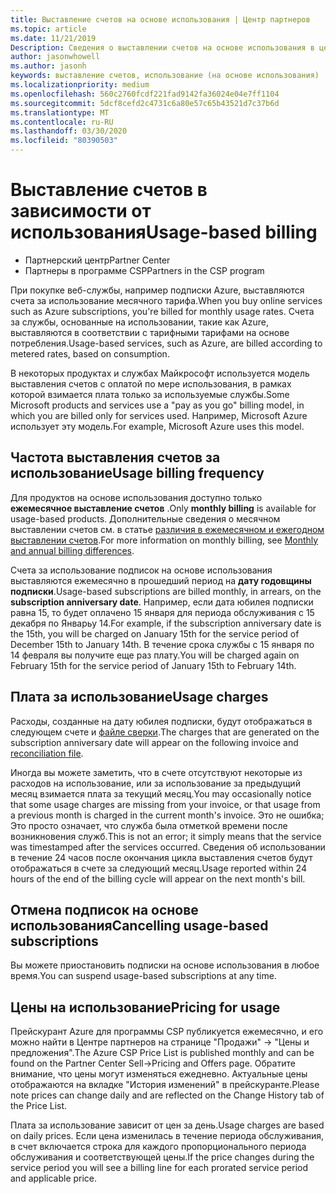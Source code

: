 ```yaml
---
title: Выставление счетов на основе использования | Центр партнеров
ms.topic: article
ms.date: 11/21/2019
Description: Сведения о выставлении счетов на основе использования в центре партнеров, где выставляются счета за использование месячного тарифа.
author: jasonwhowell
ms.author: jasonh
keywords: выставление счетов, использование (на основе использования)
ms.localizationpriority: medium
ms.openlocfilehash: 560c2760fcdf221fad9142fa36024e04e7ff1104
ms.sourcegitcommit: 5dcf8cefd2c4731c6a80e57c65b43521d7c37b6d
ms.translationtype: MT
ms.contentlocale: ru-RU
ms.lasthandoff: 03/30/2020
ms.locfileid: "80390503"
---
```

# <a name="usage-based-billing"></a><span data-ttu-id="8f0e9-104">Выставление счетов в зависимости от использования</span><span class="sxs-lookup"><span data-stu-id="8f0e9-104">Usage-based billing</span></span>

- <span data-ttu-id="8f0e9-105">Партнерский центр</span><span class="sxs-lookup"><span data-stu-id="8f0e9-105">Partner Center</span></span>
- <span data-ttu-id="8f0e9-106">Партнеры в программе CSP</span><span class="sxs-lookup"><span data-stu-id="8f0e9-106">Partners in the CSP program</span></span>

<span data-ttu-id="8f0e9-107">При покупке веб-службы, например подписки Azure, выставляются счета за использование месячного тарифа.</span><span class="sxs-lookup"><span data-stu-id="8f0e9-107">When you buy online services such as Azure subscriptions, you're billed for monthly usage rates.</span></span> <span data-ttu-id="8f0e9-108">Счета за службы, основанные на использовании, такие как Azure, выставляются в соответствии с тарифными тарифами на основе потребления.</span><span class="sxs-lookup"><span data-stu-id="8f0e9-108">Usage-based services, such as Azure, are billed according to metered rates, based on consumption.</span></span>

<span data-ttu-id="8f0e9-109">В некоторых продуктах и службах Майкрософт используется модель выставления счетов с оплатой по мере использования, в рамках которой взимается плата только за используемые службы.</span><span class="sxs-lookup"><span data-stu-id="8f0e9-109">Some Microsoft products and services use a "pay as you go" billing model, in which you are billed only for services used.</span></span> <span data-ttu-id="8f0e9-110">Например, Microsoft Azure использует эту модель.</span><span class="sxs-lookup"><span data-stu-id="8f0e9-110">For example, Microsoft Azure uses this model.</span></span> 

## <a name="usage-billing-frequency"></a><span data-ttu-id="8f0e9-111">Частота выставления счетов за использование</span><span class="sxs-lookup"><span data-stu-id="8f0e9-111">Usage billing frequency</span></span>

<span data-ttu-id="8f0e9-112">Для продуктов на основе использования доступно только **ежемесячное выставление счетов** .</span><span class="sxs-lookup"><span data-stu-id="8f0e9-112">Only **monthly billing** is available for usage-based products.</span></span> <span data-ttu-id="8f0e9-113">Дополнительные сведения о месячном выставлении счетов см. в статье [различия в ежемесячном и ежегодном выставлении счетов](billing-annual-monthly.md).</span><span class="sxs-lookup"><span data-stu-id="8f0e9-113">For more information on monthly billing, see [Monthly and annual billing differences](billing-annual-monthly.md).</span></span>

<span data-ttu-id="8f0e9-114">Счета за использование подписок на основе использования выставляются ежемесячно в прошедший период на **дату годовщины подписки**.</span><span class="sxs-lookup"><span data-stu-id="8f0e9-114">Usage-based subscriptions are billed monthly, in arrears, on the **subscription anniversary date**.</span></span> <span data-ttu-id="8f0e9-115">Например, если дата юбилея подписки равна 15, то будет оплачено 15 января для периода обслуживания с 15 декабря по Январьу 14.</span><span class="sxs-lookup"><span data-stu-id="8f0e9-115">For example, if the subscription anniversary date is the 15th, you will be charged on January 15th for the service period of December 15th to January 14th.</span></span> <span data-ttu-id="8f0e9-116">В течение срока службы с 15 января по 14 февраля вы получите еще раз плату.</span><span class="sxs-lookup"><span data-stu-id="8f0e9-116">You will be charged again on February 15th for the service period of January 15th to February 14th.</span></span> 

## <a name="usage-charges"></a><span data-ttu-id="8f0e9-117">Плата за использование</span><span class="sxs-lookup"><span data-stu-id="8f0e9-117">Usage charges</span></span>

<span data-ttu-id="8f0e9-118">Расходы, созданные на дату юбилея подписки, будут отображаться в следующем счете и [файле сверки](usage-based-recon-files.md).</span><span class="sxs-lookup"><span data-stu-id="8f0e9-118">The charges that are generated on the subscription anniversary date will appear on the following invoice and [reconciliation file](usage-based-recon-files.md).</span></span>

<span data-ttu-id="8f0e9-119">Иногда вы можете заметить, что в счете отсутствуют некоторые из расходов на использование, или за использование за предыдущий месяц взимается плата за текущий месяц.</span><span class="sxs-lookup"><span data-stu-id="8f0e9-119">You may occasionally notice that some usage charges are missing from your invoice, or that usage from a previous month is charged in the current month's invoice.</span></span> <span data-ttu-id="8f0e9-120">Это не ошибка; Это просто означает, что служба была отметкой времени после возникновения служб.</span><span class="sxs-lookup"><span data-stu-id="8f0e9-120">This is not an error; it simply means that the service was timestamped after the services occurred.</span></span> <span data-ttu-id="8f0e9-121">Сведения об использовании в течение 24 часов после окончания цикла выставления счетов будут отображаться в счете за следующий месяц.</span><span class="sxs-lookup"><span data-stu-id="8f0e9-121">Usage reported within 24 hours of the end of the billing cycle will appear on the next month's bill.</span></span>

## <a name="cancelling-usage-based-subscriptions"></a><span data-ttu-id="8f0e9-122">Отмена подписок на основе использования</span><span class="sxs-lookup"><span data-stu-id="8f0e9-122">Cancelling usage-based subscriptions</span></span>

<span data-ttu-id="8f0e9-123">Вы можете приостановить подписки на основе использования в любое время.</span><span class="sxs-lookup"><span data-stu-id="8f0e9-123">You can suspend usage-based subscriptions at any time.</span></span>

## <a name="pricing-for-usage"></a><span data-ttu-id="8f0e9-124">Цены на использование</span><span class="sxs-lookup"><span data-stu-id="8f0e9-124">Pricing for usage</span></span>

<span data-ttu-id="8f0e9-125">Прейскурант Azure для программы CSP публикуется ежемесячно, и его можно найти в Центре партнеров на странице "Продажи" -> "Цены и предложения".</span><span class="sxs-lookup"><span data-stu-id="8f0e9-125">The Azure CSP Price List is published monthly and can be found on the Partner Center Sell->Pricing and Offers page.</span></span> <span data-ttu-id="8f0e9-126">Обратите внимание, что цены могут изменяться ежедневно. Актуальные цены отображаются на вкладке "История изменений" в прейскуранте.</span><span class="sxs-lookup"><span data-stu-id="8f0e9-126">Please note prices can change daily and are reflected on the Change History tab of the Price List.</span></span>

<span data-ttu-id="8f0e9-127">Плата за использование зависит от цен за день.</span><span class="sxs-lookup"><span data-stu-id="8f0e9-127">Usage charges are based on daily prices.</span></span> <span data-ttu-id="8f0e9-128">Если цена изменилась в течение периода обслуживания, в счет включается строка для каждого пропорционального периода обслуживания и соответствующей цены.</span><span class="sxs-lookup"><span data-stu-id="8f0e9-128">If the price changes during the service period you will see a billing line for each prorated service period and applicable price.</span></span>
